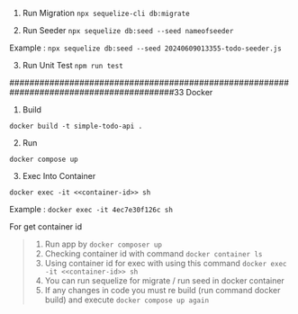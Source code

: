 1. Run Migration
`npx sequelize-cli db:migrate`

2. Run Seeder
`npx sequelize db:seed --seed nameofseeder`

Example : 
`npx sequelize db:seed --seed 20240609013355-todo-seeder.js`

3. Run Unit Test
`npm run test`

#########################################################################################33
Docker 

1. Build

`docker build -t simple-todo-api .`

2. Run

`docker compose up`

3. Exec Into Container

`docker exec -it <<container-id>> sh`

Example : `docker exec -it 4ec7e30f126c sh`

For get container id
> 1. Run app by `docker composer up`
> 2. Checking container id with command `docker container ls`
> 3. Using container id for exec with using this command `docker exec -it <<container-id>> sh`
> 4. You can run sequelize for migrate / run seed in docker container
> 5. If any changes in code you must re build (run command docker build) and execute `docker compose up again`


